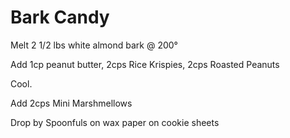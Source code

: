 ---
---

# Bark Candy

Melt 2 1/2 lbs white almond bark @ 200°

Add 1cp peanut butter, 2cps Rice Krispies, 2cps Roasted Peanuts

Cool.

Add 2cps Mini Marshmellows

Drop by Spoonfuls on wax paper on cookie sheets